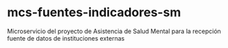# mcs-fuentes-indicadores-sm
Microservicio del proyecto de Asistencia de Salud Mental para la recepción fuente de datos de instituciones externas

